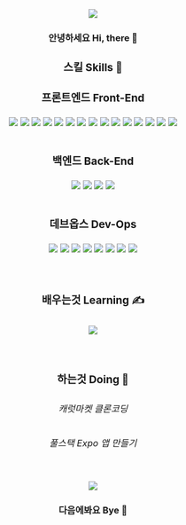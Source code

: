 <div align="center">
  <img src="https://capsule-render.vercel.app/api?type=waving&height=300&animation=fadeIn&color=ff8c1a&text=Zipperdev&desc=Full-Stack%20Developer&fontColor=ffffff&descSize=30&fontAlign=30&descAlign=75&descAlignY=50" />

  <h3>안녕하세요 Hi, there 👋<h3/>
  
  <div>
    <h3>스킬 Skills 🔨<h3/>
    <div>
      <p>프론트엔드 Front-End</p>
      <img src="https://img.shields.io/badge/-HTML5-E34F26?logo=html5&logoColor=white&style=for-the-badge" />
      <img src="https://img.shields.io/badge/-CSS3-1572B6?logo=css3&logoColor=white&style=for-the-badge" />
      <img src="https://img.shields.io/badge/-JavaScript-F7DF1E?logo=javascript&logoColor=white&style=for-the-badge" />
      <img src="https://img.shields.io/badge/-TypeScript-3178C6?logo=typescript&logoColor=white&style=for-the-badge" />
      <img src="https://img.shields.io/badge/-ReactJs-61DAFB?logo=react&logoColor=white&style=for-the-badge" />
      <img src="https://img.shields.io/badge/-React%20Router-CA4245?logo=reactrouter&logoColor=white&style=for-the-badge" />
      <img src="https://img.shields.io/badge/-React%20Native-61DAFB?logo=react&logoColor=white&style=for-the-badge" />
      <img src="https://img.shields.io/badge/-Expo-000020?logo=expo&logoColor=white&style=for-the-badge" />
      <img src="https://img.shields.io/badge/-NestJs-E0234E?logo=nestjs&logoColor=white&style=for-the-badge" />
      <img src="https://img.shields.io/badge/-NextJs-000000?logo=nextdotjs&logoColor=white&style=for-the-badge" />
      <img src="https://img.shields.io/badge/-SASS-CC6699?logo=sass&logoColor=white&style=for-the-badge" />
      <img src="https://img.shields.io/badge/-Tailwind%20CSS-06B6D4?logo=tailwindcss&logoColor=white&style=for-the-badge" />
      <img src="https://img.shields.io/badge/-Styled%20Components-DB7093?logo=styledcomponents&logoColor=white&style=for-the-badge" />
      <img src="https://img.shields.io/badge/-Pug-A86454?logo=pug&logoColor=white&style=for-the-badge" />
      <img src="https://img.shields.io/badge/-Webpack-8DD6F9?logo=webpack&logoColor=white&style=for-the-badge" />
    </div>
    <br />
    <div style="margin-top:10px;">
      <p>백엔드 Back-End</p>
      <img src="https://img.shields.io/badge/-Express-000000?logo=express&logoColor=white&style=for-the-badge" />
      <img src="https://img.shields.io/badge/-Prisma-2D3748?logo=prisma&logoColor=white&style=for-the-badge" />
      <img src="https://img.shields.io/badge/-Apollo-311C87?logo=apollographql&logoColor=white&style=for-the-badge" />
      <img src="https://img.shields.io/badge/-GraphQL-E10098?logo=graphql&logoColor=white&style=for-the-badge" />
    </div>
    <br />
    <div style="margin-top:10px;">
      <p>데브옵스 Dev-Ops</p>
      <img src="https://img.shields.io/badge/-MongoDB-47A248?logo=mongodb&logoColor=white&style=for-the-badge" />
      <img src="https://img.shields.io/badge/-PostgreSQL-4169E1?logo=postgresql&logoColor=white&style=for-the-badge" />
      <img src="https://img.shields.io/badge/-PlanetScale-8467F3?style=for-the-badge" />
      <img src="https://img.shields.io/badge/-AWS-232F3E?logo=amazonaws&logoColor=white&style=for-the-badge" />
      <img src="https://img.shields.io/badge/-Heroku-430098?logo=heroku&logoColor=white&style=for-the-badge" />
      <img src="https://img.shields.io/badge/-Git-F1502F?logo=git&logoColor=white&style=for-the-badge" />
      <img src="https://img.shields.io/badge/-Github-181717?logo=github&logoColor=white&style=for-the-badge" />
      <img src="https://img.shields.io/badge/-Figma-F24E1E?logo=figma&logoColor=white&style=for-the-badge" />
    </div>
  </div>
   
  <br />
    
  <div>
    <h3>배우는것 Learning ✍<h3/>
    <img src="https://img.shields.io/badge/-Cloud%20Flare-F6821F?logo=cloudflare&logoColor=white&style=for-the-badge" />
  </div>
  
  <br />
    
  <div>
    <h3>하는것 Doing 🚀<h3/>
    <h6>캐럿마켓 클론코딩</h6>
    <h6>풀스택 Expo 앱 만들기</h6>
  </div>
   
  <br />
    
  <img src="https://github-readme-stats.vercel.app/api?username=zipperdev" />
  
  <br />
    
  <h3>다음에봐요 Bye 👋<h3/>
</div>
